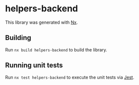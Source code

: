 # helpers-backend

This library was generated with [Nx](https://nx.dev).

## Building

Run `nx build helpers-backend` to build the library.

## Running unit tests

Run `nx test helpers-backend` to execute the unit tests via [Jest](https://jestjs.io).

